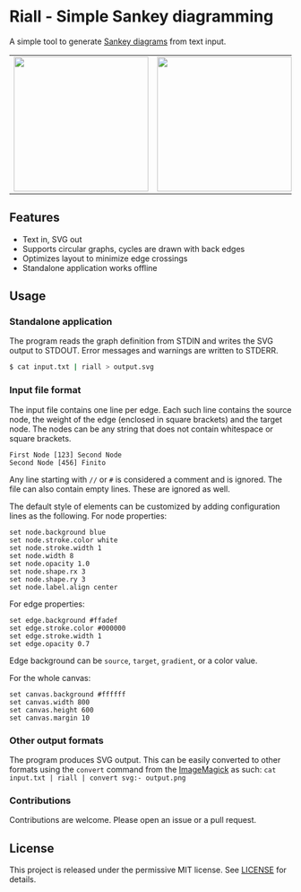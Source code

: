 # Riall - Simple Sankey diagramming

A simple tool to generate [Sankey diagrams](https://en.wikipedia.org/wiki/Sankey_diagram) from text input.

<table>
  <tr>
    <td><img width="240" src="https://github.com/erdos/riall/assets/5559823/29efb2d0-9ba9-43a9-8bcd-b75889edca8d"/></td>
    <td><img width="240" src="https://github.com/erdos/riall/assets/5559823/c7258059-ac99-4bec-a82d-24788fc1232c"/></td>
    <td><img width="240" src="https://github.com/erdos/riall/assets/5559823/81de01bc-3ff0-418f-adbf-4e21e7d4c5ec"/></td>
  </tr>
</table>

## Features

- Text in, SVG out
- Supports circular graphs, cycles are drawn with back edges
- Optimizes layout to minimize edge crossings
- Standalone application works offline

## Usage

### Standalone application

The program reads the graph definition from STDIN and writes the SVG output to STDOUT. Error messages and warnings are written to STDERR.

```bash
$ cat input.txt | riall > output.svg
```

### Input file format

The input file contains one line per edge. Each such line contains the source node, the weight of the edge (enclosed in square brackets) and the target node. The nodes can be any string that does not contain whitespace or square brackets.

```text
First Node [123] Second Node
Second Node [456] Finito
```

Any line starting with `//` or `#` is considered a comment and is ignored. The file can also contain empty lines. These are ignored as well.

The default style of elements can be customized by adding configuration lines as the following. For node properties:

```text
set node.background blue
set node.stroke.color white
set node.stroke.width 1
set node.width 8
set node.opacity 1.0
set node.shape.rx 3
set node.shape.ry 3
set node.label.align center
```

For edge properties:

```text
set edge.background #ffadef
set edge.stroke.color #000000
set edge.stroke.width 1
set edge.opacity 0.7
```

Edge background can be `source`, `target`, `gradient`, or a color value.

For the whole canvas:

```text
set canvas.background #ffffff
set canvas.width 800
set canvas.height 600
set canvas.margin 10
```


### Other output formats

The program produces SVG output. This can be easily converted to other formats using the `convert` command from the [ImageMagick](https://imagemagick.org/) as such: `cat input.txt | riall | convert svg:- output.png`


### Contributions

Contributions are welcome. Please open an issue or a pull request.

## License

This project is released under the permissive MIT license. See [LICENSE](LICENSE) for details.
